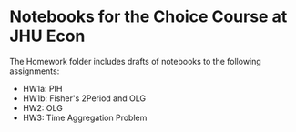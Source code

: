 # Notebooks for the Choice Course at JHU Econ 

The Homework folder includes drafts of notebooks to the following assignments:
- HW1a: PIH
- HW1b: Fisher's 2Period and OLG
- HW2: OLG 
- HW3: Time Aggregation Problem
